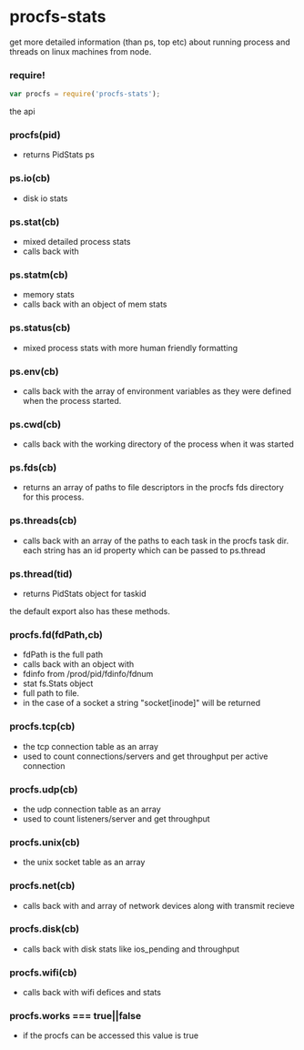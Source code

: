 procfs-stats
============

get more detailed information (than ps, top etc) about running process and threads on linux machines from node.

### require!
```js
var procfs = require('procfs-stats');
```
the api

<a href="#ctor"></a>
### procfs(pid)
  - returns PidStats ps

<a href="#pidstats-io"></a>
### ps.io(cb)
  - disk io stats
  
<a href="#pidstats-stat"></a>
### ps.stat(cb)
  - mixed detailed process stats
  - calls back with 

<a href="#pidstats-statm"></a>
### ps.statm(cb)
  - memory stats
  - calls back with an object of mem stats

<a href="#pidstats-status"></a>
### ps.status(cb)
  - mixed process stats with more human friendly formatting

<a href="#pidstats-env"></a>
### ps.env(cb)
  - calls back with the array of environment variables as they were defined when the process started.

<a href="#pidstats-cwd"></a>
### ps.cwd(cb)
  - calls back with the working directory of the process when it was started 

<a href="#pidstats-fds"></a>
### ps.fds(cb)
  - returns an array of paths to file descriptors in the procfs fds directory for this process. 

<a href="#pidstats-threads"></a>
### ps.threads(cb)
  - calls back with an array of the paths to each task in the procfs task dir. each string has an id property which can be passed to ps.thread

<a href="#pidstats-thread"></a>
### ps.thread(tid)
  - returns PidStats object for taskid

the default export also has these methods.

<a href="#fd"></a>
### procfs.fd(fdPath,cb)
  - fdPath is the full path 
  - calls back with an object with 
  - fdinfo from /prod/pid/fdinfo/fdnum
  - stat fs.Stats object
  - full path to file. 
  - in the case of a socket a string "socket[inode]" will be returned

<a href="#tcp"></a>
### procfs.tcp(cb)
  - the tcp connection table as an array
  - used to count connections/servers and get throughput per active connection

<a href="#udp"></a>
### procfs.udp(cb)
  - the udp connection table as an array
  - used to count listeners/server and get throughput

<a href="#unix"></a>
### procfs.unix(cb)
  - the unix socket table as an array

<a href="#net"></a>
### procfs.net(cb)
  - calls back with and array of network devices along with transmit recieve

<a href="#disk"></a>
### procfs.disk(cb)
  - calls back with disk stats like ios_pending and throughput

<a href="#wifi"></a>
### procfs.wifi(cb)
  - calls back with wifi defices and stats

<a href="#works"></a>
### procfs.works === true||false
  - if the procfs can be accessed this value is true



